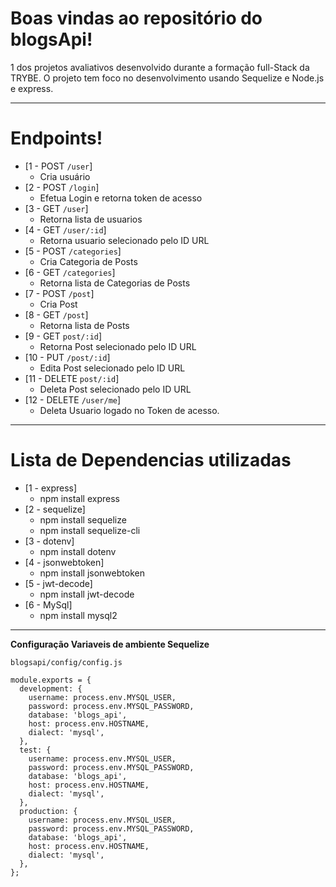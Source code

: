 
# Boas vindas ao repositório do blogsApi!

1 dos projetos avaliativos desenvolvido durante a formação full-Stack da TRYBE. O projeto tem foco no desenvolvimento usando Sequelize e Node.js e express.

---
# Endpoints!

- [1 - POST `/user`]
   - Cria usuário
- [2 - POST `/login`]
   - Efetua Login e retorna token de acesso
- [3 - GET `/user`]
   - Retorna lista de usuarios
- [4 - GET `/user/:id`]
   - Retorna usuario selecionado pelo ID URL
- [5 - POST `/categories`]
   - Cria Categoria de Posts
- [6 - GET `/categories`]
   - Retorna lista de Categorias de Posts
- [7 - POST `/post`]
   - Cria Post
- [8 - GET `/post`]
   - Retorna lista de Posts
- [9 - GET `post/:id`]
   - Retorna Post selecionado pelo ID URL
- [10 - PUT `/post/:id`]
   - Edita Post selecionado pelo ID URL
- [11 - DELETE `post/:id`]
   - Deleta Post selecionado pelo ID URL
- [12 - DELETE `/user/me`]
   - Deleta Usuario logado no Token de acesso.
---

# Lista de Dependencias utilizadas

- [1 - express]
	- npm install express
- [2 - sequelize]
	- npm install sequelize
	- npm install sequelize-cli
- [3 - dotenv]
	- npm install dotenv
- [4 - jsonwebtoken]
	- npm install jsonwebtoken
- [5 - jwt-decode]
	- npm install jwt-decode
- [6 - MySql]
	- npm install mysql2
---

**Configuração Variaveis de ambiente Sequelize**

`blogsapi/config/config.js`

```
module.exports = {
  development: {
    username: process.env.MYSQL_USER,
    password: process.env.MYSQL_PASSWORD,
    database: 'blogs_api',
    host: process.env.HOSTNAME,
    dialect: 'mysql',
  },
  test: {
    username: process.env.MYSQL_USER,
    password: process.env.MYSQL_PASSWORD,
    database: 'blogs_api',
    host: process.env.HOSTNAME,
    dialect: 'mysql',
  },
  production: {
    username: process.env.MYSQL_USER,
    password: process.env.MYSQL_PASSWORD,
    database: 'blogs_api',
    host: process.env.HOSTNAME,
    dialect: 'mysql',
  },
};
```
